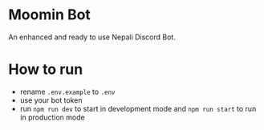 # Moomin Bot

An enhanced and ready to use Nepali Discord Bot.

# How to run

- rename `.env.example` to `.env`
- use your bot token
- run `npm run dev` to start in development mode and `npm run start` to run in production mode